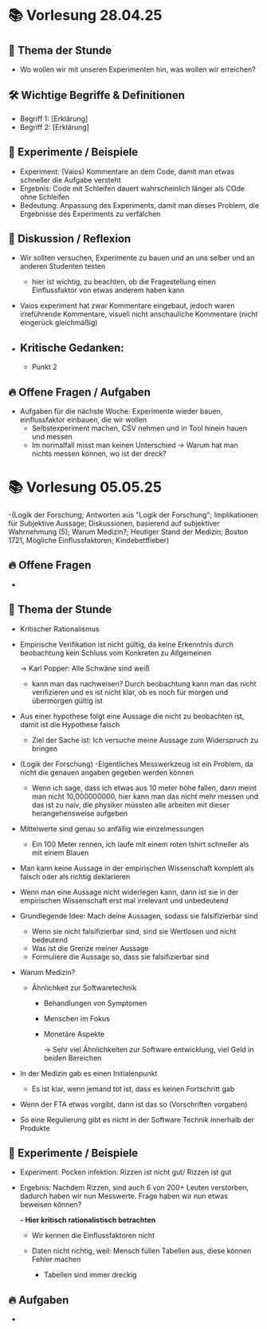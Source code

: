 # 📚 Vorlesung $28.04.25$

## 🧠 Thema der Stunde
- Wo wollen wir mit unseren Experimenten hin, was wollen wir erreichen?

## 🛠️ Wichtige Begriffe & Definitionen
- Begriff 1: [Erklärung]
- Begriff 2: [Erklärung]

## 🧩 Experimente / Beispiele
- Experiment: (Vaios) Kommentare an dem Code, damit man etwas schneller die Aufgabe versteht
- Ergebnis: Code mit Schleifen dauert wahrscheinlich länger als COde ohne Schleifen
- Bedeutung: Anpassung des Experiments, damit man dieses Problem, die Ergebnisse des Experiments zu verfälchen

## 📝 Diskussion / Reflexion
- Wir sollten versuchen, Experimente zu bauen und an uns selber und an anderen Studenten testen
  - hier ist wichtig, zu beachten, ob die Fragestellung einen Einflussfaktor von etwas anderem haben kann
- Vaios experiment hat zwar Kommentare eingebaut, jedoch waren irreführende Kommentare, visuell nicht anschauliche Kommentare (nicht eingerück gleichmäßig)

- Kritische Gedanken:
    - 
    - Punkt 2

## 🔥 Offene Fragen / Aufgaben
- Aufgaben für die nächste Woche: Experimente wieder bauen, einflussfaktor einbauen, die wir wollen 
  - Selbstexperiment machen, CSV nehmen und in Tool hinein hauen und messen
  - Im normalfall misst man keinen Unterschied → Warum hat man nichts messen können, wo ist der dreck? 



# 📚 Vorlesung $05.05.25$

-(Logik der Forschung; Antworten aus "Logik der Forschung"; Implikationen für Subjektive Aussage; Diskussionen, basierend auf subjektiver Wahrnehmung (5); Warum Medizin?; Heutiger Stand der Medizin; Boston 1721, Mögliche Einflussfaktoren; Kindebettfieber)

## 🔥 Offene Fragen
- 

## 🧠 Thema der Stunde
- Kritischer Rationalismus
- Empirische Verifikation ist nicht gültig, da keine Erkenntnis durch beobachtung kein Schluss vom Konkreten zu Allgemeinen

    → Karl Popper: Alle Schwäne sind weiß 
  - kann man das nachweisen? Durch beobachtung kann man das nicht verifizieren und es ist nicht klar, ob es noch für morgen und übermorgen gültig ist
- Aus einer hypothese folgt eine Aussage die nicht zu beobachten ist, damit ist die Hypothese falsch

    - Ziel der Sache ist: Ich versuche meine Aussage zum Widerspruch zu bringen
- (Logik der Forschung)
-Eigentliches Messwerkzeug ist ein Problem, da nicht die genauen angaben gegeben werden können
  - Wenn ich sage, dass ich etwas aus 10 meter höhe fallen, dann meint man nicht 10,000000000, hier kann man das nicht mehr messen und das ist zu naiv, die physiker müssten alle arbeiten mit dieser herangehensweise aufgeben
- Mittelwerte sind genau so anfällig wie einzelmessungen

    - Ein 100 Meter rennen, ich laufe mit einem roten tshirt schneller als mit einem Blauen
- Man kann keine Aussage in der empirischen Wissenschaft komplett als falsch oder als richtig deklarieren
- Wenn man eine Aussage nicht widerlegen kann, dann ist sie in der empirischen Wissenschaft erst mal irrelevant und unbedeutend
- Grundlegende Idee: Mach deine Aussagen, sodass sie falsifizierbar sind

    - Wenn sie nicht falsifizierbar sind, sind sie Wertlosen und nicht bedeutend
    - Was ist die Grenze meiner Aussage
    - Formuliere die Aussage so, dass sie falsifizierbar sind

      
- Warum Medizin?
  - Ähnlichkeit zur Softwaretechnik

    - Behandlungen von Symptomen 
    - Menschen im Fokus
    - Monetäre Aspekte
    
      → Sehr viel Ähnlichkeiten zur Software entwicklung, viel Geld in beiden Bereichen

- In der Medizin gab es einen Initialenpunkt

    - Es ist klar, wenn jemand tot ist, dass es keinen Fortschritt gab
- Wenn der FTA etwas vorgibt, dann ist das so (Vorschriften vorgaben)
- So eine Regulierung gibt es nicht in der Software Technik innerhalb der Produkte


## 🧩 Experimente / Beispiele
- Experiment: Pocken infektion: Rizzen ist nicht gut/ Rizzen ist gut 
- Ergebnis: Nachdem Rizzen, sind auch 6 von 200+ Leuten verstorben, dadurch haben wir nun Messwerte. Frage haben wir nun etwas beweisen können?

    **- Hier kritisch rationalistisch betrachten**
    - Wir kennen die Einflussfaktoren nicht 
    - Daten nicht richtig, weil: Mensch füllen Tabellen aus, diese können Fehler machen

        - Tabellen sind immer dreckig

## 🔥 Aufgaben
- 